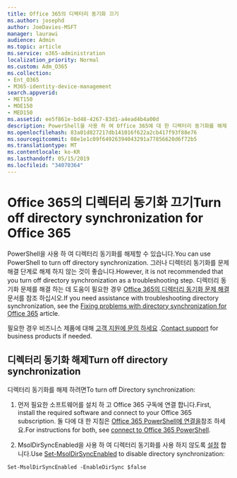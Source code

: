 ```yaml
---
title: Office 365의 디렉터리 동기화 끄기
ms.author: josephd
author: JoeDavies-MSFT
manager: laurawi
audience: Admin
ms.topic: article
ms.service: o365-administration
localization_priority: Normal
ms.custom: Adm_O365
ms.collection:
- Ent_O365
- M365-identity-device-management
search.appverid:
- MET150
- MOE150
- MED150
ms.assetid: ee5f861e-bd48-4267-83d1-a4ead4b4a00d
description: PowerShell을 사용 하 여 Office 365에 대 한 디렉터리 동기화를 해제 하는 방법을 알아봅니다.
ms.openlocfilehash: 83a01d827217db141016f622a2cb417f93f88e76
ms.sourcegitcommit: 08e1e1c09f64926394043291a77856620d6f72b5
ms.translationtype: MT
ms.contentlocale: ko-KR
ms.lasthandoff: 05/15/2019
ms.locfileid: "34070364"
---
```

# <a name="turn-off-directory-synchronization-for-office-365"></a><span data-ttu-id="7266e-103">Office 365의 디렉터리 동기화 끄기</span><span class="sxs-lookup"><span data-stu-id="7266e-103">Turn off directory synchronization for Office 365</span></span>
<span data-ttu-id="7266e-104">PowerShell을 사용 하 여 디렉터리 동기화를 해제할 수 있습니다.</span><span class="sxs-lookup"><span data-stu-id="7266e-104">You can use PowerShell to turn off directory synchronization.</span></span> <span data-ttu-id="7266e-105">그러나 디렉터리 동기화를 문제 해결 단계로 해제 하지 않는 것이 좋습니다.</span><span class="sxs-lookup"><span data-stu-id="7266e-105">However, it is not recommended that you turn off directory synchronization as a troubleshooting step.</span></span> <span data-ttu-id="7266e-106">디렉터리 동기화 문제를 해결 하는 데 도움이 필요한 경우 [Office 365의 디렉터리 동기화 문제 해결](fix-problems-with-directory-synchronization.md) 문서를 참조 하십시오.</span><span class="sxs-lookup"><span data-stu-id="7266e-106">If you need assistance with troubleshooting directory synchronization, see the [Fixing problems with directory synchronization for Office 365](fix-problems-with-directory-synchronization.md) article.</span></span> 
  
<span data-ttu-id="7266e-107">필요한 경우 비즈니스 제품에 대해 [고객 지원에 문의 하세요](https://support.office.com/article/32a17ca7-6fa0-4870-8a8d-e25ba4ccfd4b) .</span><span class="sxs-lookup"><span data-stu-id="7266e-107">[Contact support](https://support.office.com/article/32a17ca7-6fa0-4870-8a8d-e25ba4ccfd4b) for business products if needed.</span></span>
  
## <a name="turn-off-directory-synchronization"></a><span data-ttu-id="7266e-108">디렉터리 동기화 해제</span><span class="sxs-lookup"><span data-stu-id="7266e-108">Turn off directory synchronization</span></span>  
<span data-ttu-id="7266e-109">디렉터리 동기화를 해제 하려면</span><span class="sxs-lookup"><span data-stu-id="7266e-109">To turn off Directory synchronization:</span></span>
  
1. <span data-ttu-id="7266e-110">먼저 필요한 소프트웨어를 설치 하 고 Office 365 구독에 연결 합니다.</span><span class="sxs-lookup"><span data-stu-id="7266e-110">First, install the required software and connect to your Office 365 subscription.</span></span> <span data-ttu-id="7266e-111">둘 다에 대 한 지침은 [Office 365 PowerShell에 연결을](https://go.microsoft.com/fwlink/p/?LinkId=821938)참조 하세요.</span><span class="sxs-lookup"><span data-stu-id="7266e-111">For instructions for both, see [connect to Office 365 PowerShell](https://go.microsoft.com/fwlink/p/?LinkId=821938).</span></span>
    
2. <span data-ttu-id="7266e-112">MsolDirSyncEnabled을 사용 하 여 디렉터리 동기화를 사용 하지 않도록 [설정](https://go.microsoft.com/fwlink/p/?LinkId=821939) 합니다.</span><span class="sxs-lookup"><span data-stu-id="7266e-112">Use [Set-MsolDirSyncEnabled](https://go.microsoft.com/fwlink/p/?LinkId=821939) to disable directory synchronization:</span></span> 
    
  ```
  Set-MsolDirSyncEnabled -EnableDirSync $false
  ```